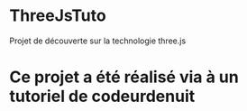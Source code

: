 # ThreeJsTuto
Projet de découverte sur la technologie three.js

# Ce projet a été réalisé via à un tutoriel de codeurdenuit
